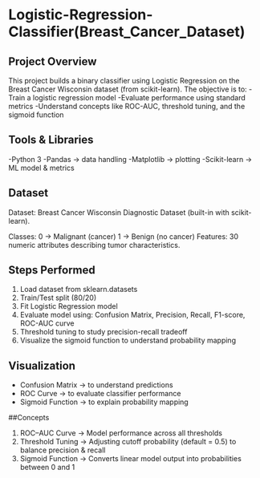 # Logistic-Regression-Classifier(Breast_Cancer_Dataset)
## Project Overview

This project builds a binary classifier using Logistic Regression on the Breast Cancer Wisconsin dataset (from scikit-learn).
The objective is to:
    -Train a logistic regression model
    -Evaluate performance using standard metrics
    -Understand concepts like ROC-AUC, threshold tuning, and the sigmoid function

## Tools & Libraries
-Python 3
-Pandas → data handling
-Matplotlib → plotting
-Scikit-learn → ML model & metrics

## Dataset
Dataset: Breast Cancer Wisconsin Diagnostic Dataset (built-in with scikit-learn).

Classes: 0 → Malignant (cancer)
         1 → Benign (no cancer)
Features: 30 numeric attributes describing tumor characteristics.

## Steps Performed
1. Load dataset from sklearn.datasets
2. Train/Test split (80/20)
3. Fit Logistic Regression model
4. Evaluate model using: Confusion Matrix, Precision, Recall, F1-score, ROC-AUC curve
5. Threshold tuning to study precision-recall tradeoff
6. Visualize the sigmoid function to understand probability mapping

## Visualization
- Confusion Matrix → to understand predictions
- ROC Curve → to evaluate classifier performance
- Sigmoid Function → to explain probability mapping

##Concepts
1. ROC–AUC Curve → Model performance across all thresholds
2. Threshold Tuning → Adjusting cutoff probability (default = 0.5) to balance precision & recall
3. Sigmoid Function → Converts linear model output into probabilities between 0 and 1

